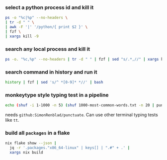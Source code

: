 ### select a python process id and kill it
```sh
ps -o "%c|%p" --no-headers \
| tr -d " " \
| awk -F '|' '/python/{ print $2 }' \
| fzf \
| xargs kill -9
```

### search any local process and kill it
```sh
ps -o. "%c,%p" --no-headers | tr -d " " | fzf | sed "s/.*,//" | xargs kill -9
```

### search command in history and run it
```sh
history | fzf | sed 's/^ *[0-9]* *//' | bash
```

### monkeytype style typing test in a pipeline
```sh
echo (shuf -i 1-1000 -n 5) (shuf 1000-most-common-words.txt -n 20 | punctuate -) | tr ' ' '\n' | ttyper -
```
needs `github:SimonRenblad/punctuate`. Can use other terminal typing tests like `tt`.

### build all `packages` in a flake
```sh
nix flake show --json |
  jq -r '.packages."x86_64-linux" | keys[] | ".#" + .' |
  xargs nix build
```
